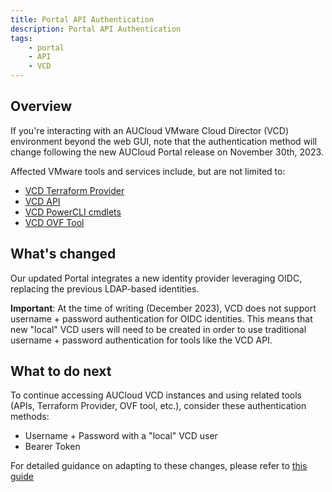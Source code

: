 ```yaml
---
title: Portal API Authentication
description: Portal API Authentication
tags:
    - portal
    - API
    - VCD
---
```


## Overview

If you're interacting with an AUCloud VMware Cloud Director (VCD) environment beyond the web GUI, note that the authentication method will change following the new AUCloud Portal release on November 30th, 2023.

Affected VMware tools and services include, but are not limited to:

- [VCD Terraform Provider](https://registry.terraform.io/providers/vmware/vcd/latest/docs)
- [VCD API](https://docs.vmware.com/en/VMware-Cloud-Director/index.html)
- [VCD PowerCLI cmdlets](https://developer.vmware.com/docs/powercli/latest/products/vmwareclouddirector/)
- [VCD OVF Tool](https://docs.vmware.com/en/VMware-Cloud-Director/10.5/VMware-Cloud-Director-Install-Configure-Upgrade-Guide/GUID-2B34775B-7C96-44F2-A9A3-D6A9D3B0CAD2.html)

## What's changed

Our updated Portal integrates a new identity provider leveraging OIDC, replacing the previous LDAP-based identities.

**Important**: At the time of writing (December 2023), VCD does not support username + password authentication for OIDC identities. This means that new "local" VCD users will need to be created in order to use traditional username + password authentication for tools like the VCD API.

## What to do next

To continue accessing AUCloud VCD instances and using related tools (APIs, Terraform Provider, OVF tool, etc.), consider these authentication methods:

- Username + Password with a "local" VCD user
- Bearer Token

For detailed guidance on adapting to these changes, please refer to [this guide](../../Platform_Services/Compute/using-the-api-new/authentication_methods)
